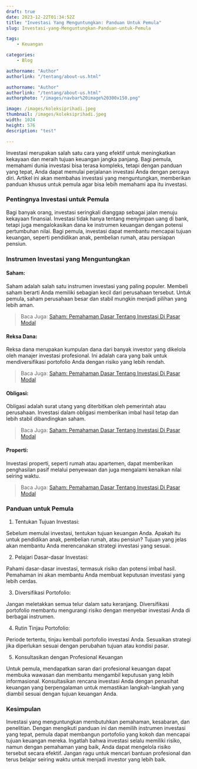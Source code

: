 ```yaml
---
draft: true
date: 2023-12-22T01:34:52Z
title: "Investasi Yang Menguntungkan: Panduan Untuk Pemula"
slug: Investasi-yang-Menguntungkan-Panduan-untuk-Pemula

tags:
    - Keuangan

categories:
    - Blog

authorname: "Author"
authorlink: "/tentang/about-us.html"

authorname: "Author"
authorlink: "/tentang/about-us.html"
authorphoto: "/images/navbar%20image%20300x150.png"

image: /images/koleksiprihadi.jpeg
thumbnail: /images/koleksiprihadi.jpeg
width: 1024
height: 576
description: "test"

---
```


Investasi merupakan salah satu cara yang efektif untuk meningkatkan kekayaan dan meraih tujuan keuangan jangka panjang. Bagi pemula, memahami dunia investasi bisa terasa kompleks, tetapi dengan panduan yang tepat, Anda dapat memulai perjalanan investasi Anda dengan percaya diri. Artikel ini akan membahas investasi yang menguntungkan, memberikan panduan khusus untuk pemula agar bisa lebih memahami apa itu investasi.

### Pentingnya Investasi untuk Pemula

Bagi banyak orang, investasi seringkali dianggap sebagai jalan menuju kekayaan finansial. Investasi tidak hanya tentang menyimpan uang di bank, tetapi juga mengalokasikan dana ke instrumen keuangan dengan potensi pertumbuhan nilai. Bagi pemula, investasi dapat membantu mencapai tujuan keuangan, seperti pendidikan anak, pembelian rumah, atau persiapan pensiun.

### Instrumen Investasi yang Menguntungkan

#### Saham:

Saham adalah salah satu instrumen investasi yang paling populer. Membeli saham berarti Anda memiliki sebagian kecil dari perusahaan tersebut. Untuk pemula, saham perusahaan besar dan stabil mungkin menjadi pilihan yang lebih aman.

> Baca Juga: [Saham: Pemahaman Dasar Tentang Investasi Di Pasar Modal](/Saham-Pemahaman-Dasar-tentang-Investasi-di-Pasar-Modal)

#### Reksa Dana:

Reksa dana merupakan kumpulan dana dari banyak investor yang dikelola oleh manajer investasi profesional. Ini adalah cara yang baik untuk mendiversifikasi portofolio Anda dengan risiko yang lebih rendah.

> Baca Juga: [Saham: Pemahaman Dasar Tentang Investasi Di Pasar Modal](/Saham-Pemahaman-Dasar-tentang-Investasi-di-Pasar-Modal)

#### Obligasi:

Obligasi adalah surat utang yang diterbitkan oleh pemerintah atau perusahaan. Investasi dalam obligasi memberikan imbal hasil tetap dan lebih stabil dibandingkan saham.

> Baca Juga: [Saham: Pemahaman Dasar Tentang Investasi Di Pasar Modal](/Saham-Pemahaman-Dasar-tentang-Investasi-di-Pasar-Modal)

#### Properti:

Investasi properti, seperti rumah atau apartemen, dapat memberikan penghasilan pasif melalui penyewaan dan juga mengalami kenaikan nilai seiring waktu.

> Baca Juga: [Saham: Pemahaman Dasar Tentang Investasi Di Pasar Modal](/Saham-Pemahaman-Dasar-tentang-Investasi-di-Pasar-Modal)


### Panduan untuk Pemula

1. Tentukan Tujuan Investasi:

Sebelum memulai investasi, tentukan tujuan keuangan Anda. Apakah itu untuk pendidikan anak, pembelian rumah, atau pensiun? Tujuan yang jelas akan membantu Anda merencanakan strategi investasi yang sesuai.


2. Pelajari Dasar-dasar Investasi:

Pahami dasar-dasar investasi, termasuk risiko dan potensi imbal hasil. Pemahaman ini akan membantu Anda membuat keputusan investasi yang lebih cerdas.


3. Diversifikasi Portofolio:

Jangan meletakkan semua telur dalam satu keranjang. Diversifikasi portofolio membantu mengurangi risiko dengan menyebar investasi Anda di berbagai instrumen.


4. Rutin Tinjau Portofolio:

Periode tertentu, tinjau kembali portofolio investasi Anda. Sesuaikan strategi jika diperlukan sesuai dengan perubahan tujuan atau kondisi pasar.


5. Konsultasikan dengan Profesional Keuangan

Untuk pemula, mendapatkan saran dari profesional keuangan dapat membuka wawasan dan membantu mengambil keputusan yang lebih informasional. Konsultasikan rencana investasi Anda dengan penasihat keuangan yang berpengalaman untuk memastikan langkah-langkah yang diambil sesuai dengan tujuan keuangan Anda.


### Kesimpulan

Investasi yang menguntungkan membutuhkan pemahaman, kesabaran, dan penelitian. Dengan mengikuti panduan ini dan memilih instrumen investasi yang tepat, pemula dapat membangun portofolio yang kokoh dan mencapai tujuan keuangan mereka. Ingatlah bahwa investasi selalu memiliki risiko, namun dengan pemahaman yang baik, Anda dapat mengelola risiko tersebut secara efektif. Jangan ragu untuk mencari bantuan profesional dan terus belajar seiring waktu untuk menjadi investor yang lebih baik.